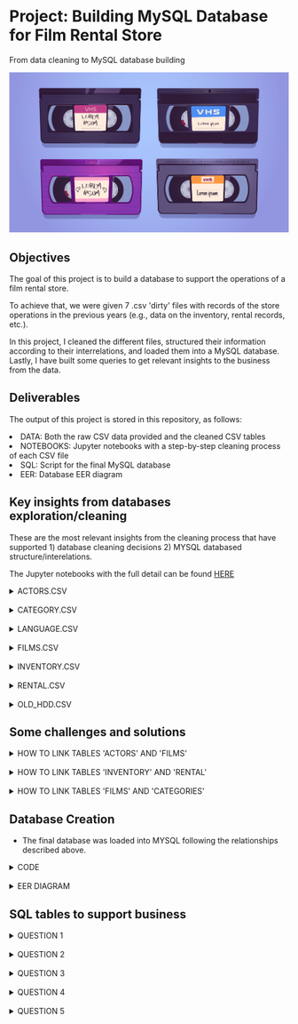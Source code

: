 # Project: Building MySQL Database for Film Rental Store

From data cleaning to MySQL database building 

![vhs](https://raw.githubusercontent.com/cristianecarneiro/sql-data-base-building/main/img/VHS.jpg)


## Objectives

The goal of this project is to build a database to support the operations of a film rental store.

To achieve that, we were given 7 .csv 'dirty' files with records of the store operations in the previous years (e.g., data on the inventory, rental records, etc.). 

In this project, I cleaned the different files, structured their information according to their interrelations, and loaded them into a MySQL database. Lastly, I have built some queries to get relevant insights to the business from the data. 

## Deliverables  

The output of this project is stored in this repository, as follows: 

<li> DATA: Both the raw CSV data provided and the cleaned CSV tables 
<li> NOTEBOOKS: Jupyter notebooks with a step-by-step cleaning process of each CSV file
<li> SQL: Script for the final MySQL database 
<li> EER: Database EER diagram  

## Key insights from databases exploration/cleaning 

These are the most relevant insights from the cleaning process that have supported 1) database cleaning decisions 2) MYSQL databased structure/interelations. 

The Jupyter notebooks with the full detail can be found [HERE](./data) 

<details>
<summary>ACTORS.CSV</summary>
<br>
<li> This is a database that contains a list of actors with their respective IDs
<li> There are 200 actors listed (IDs 1 through 200)
<li> By looking into their full names, we could observe that the name 'Susan Davis' appears twice (although different IDs). Based on some research, it appears that there are two actresses with that name. Therefore, I have kept both. 
<li> Primary key: actor_id
<li> Interrelations: this table will be associated with table films in a 'many-to-many' relationship (fk = actor_id and film_id)
</details>
<br>
<details>
<summary>CATEGORY.CSV</summary>
<br>
<li> This is a database that contains a list of film genres with their respective IDs
<li> There are 16 different genres recorded (IDs 1 through 16)
<li> Primary key: category_id
<li> Interrelations: this table could be associated with table films in a 'one-to-many' relationship (although the information to link both tables is present in a third .csv file) (fk = category_id)
</details>
<br>
<details>
<summary>LANGUAGE.CSV</summary>
<br>
<li> This is a database that contains a list of languages with their respective IDs
<li> There are 6 different languages (IDs 1 through 6) (we will see in other table all moves are in fact in English)
<li> Primary key: language_ID
<li> Interrelations: this table is associated with table 'films' in a 'one-to-many- relationship (fk = language_id)
</details>
<br>
<details>
<summary>FILMS.CSV</summary>
<br>
<li> This is a database that contains a list of films with info on them (e.g., release year, language, rental fees)
<li> There are 1000 titles listed (IDs 1 through 1000) 
<li> Primary key: films_ID
<li> Interrelations: this table is associated with: 
    <ul>
        <il>table 'actors' in a 'many-to-many- relationship (fk = actor_id, film_id)
        <il>table 'language' in a 'one-to-many- relationship (fk = language_id)
        <il>table 'categories' in a 'one-to-many- relationship (fk = category_id)
</details>
<br>
<details>
<summary>INVENTORY.CSV</summary>
<br>
<li> This is a database that contains a log of inventory records of VHS/DVDs and their respective store
<li> There are 1000 records listed (IDs 1 through 1000) 
<li> Primary key: inventory_ID
<li> Interrelations: this table is associated with: 
    <ul>
        <il> table 'rental' in a 'one-to-many' relationship (fk = inventory_id). We will see shortly the rental table contained logs of films that were not registered in the inventory (IDs >1000). Those were removed from the dataset. 
        <il> table 'films' in a 'one-to-many' relationship (fk = film_id)
</details>
<br>
<details>
<summary>RENTAL.CSV</summary>
<br>
<li> This is a database that contains a log of film's rental
<li> There are 1000 rental records listed (IDs 1 through 1001, indicating there is one ID missing) 
<li> Primary key: rental_id
<li> Interrelations: this table is associated with 'inventory ID' in a 'one-to-many' relationship (fk = inventory_id); given the table rental's primary key inventory_id had logs from 1 through 1000, any logs with ID's beyond 1000 were removed.
</details>
<br>
<details>
<summary>OLD_HDD.CSV</summary>
<br>
<li> This table contains data relating actors with movies they have starred, as well the movie's categories
<li> This information will be useful to 1) connect the tables 'actors' and 'films' and 2) connect the tables 'films' and 'categories' 
<li> Columns 'actor_id' and 'film_id' will be kept as a standalone table that will connect tables 'actors' and 'films'
<li> Interrelations: this table is associated with 'actors' and 'films' (fk = actor_id and film_id).
</details>

## Some challenges and solutions 

<details>
<summary>HOW TO LINK TABLES 'ACTORS' AND 'FILMS'</summary>
<br>
<li> Luckly, the rental shop's owners were nice enough to find the old sheet 'OLD_HDD.CSV' which related actors and the different films they have stared. 
<li> Thefore, I have used a table with columns actor_id and film_id to link tables 'actors' and 'films' in a 'many-to'many' relationship
</details>
<br>
<details>
<summary>HOW TO LINK TABLES 'INVENTORY' AND 'RENTAL'</summary>
<br>
<li> Both tables 'inventory' and 'rental' had a column named inventory_id 
<li> However, while the data in that field contained in table 'inventory' ranged from 1 to 1000, the data contained in the table 'rental' ranged from 2 to 4581 
<li> This indicates that some rentals referred to physical films that were not registered in the inventory (or we lost them)
<li> To be able to use 'inventory_id' as a foreign key in table rental, I have decided to remove the rental records that refered to IDs > 1000. 
</details>
<br>
<details>
<summary>HOW TO LINK TABLES 'FILMS' AND 'CATEGORIES'</summary>
<br>
<li> The old sheet 'OLD_HDD.CSV' also presented information that linked the films to different categories 
<li> However, that information was not available to every movie.  
<li> Thefore, I have created category 99 = Unknown, which I attributed to those films (hopefully someone will be able to categorize while there are no clients at the store!)
</details>


## Database Creation 

+ The final database was loaded into MYSQL following the relationships described above.

<details>
<summary>CODE</summary>
<br>
PUT CODE HERE USING '''  
</details>
<br>
<details>
<summary>EER DIAGRAM</summary>
<br>
![EER](https://github.com/cristianecarneiro/sql-data-base-building/tree/main/eer/EER_diagram.jpg) 
</details>

## SQL tables to support business 

<details>
<summary>QUESTION 1</summary>
<br>
PUT CODE HERE USING '''  
</details>
<br>
<details>
<summary>QUESTION 2</summary>
<br>
PUT CODE HERE USING '''  
</details>
<br>
<details>
<summary>QUESTION 3</summary>
<br>
PUT CODE HERE USING '''  
</details>
<br>
<details>
<summary>QUESTION 4</summary>
<br>
PUT CODE HERE USING '''  
</details>
<br>
<details>
<summary>QUESTION 5</summary>
<br>
PUT CODE HERE USING '''  
</details>